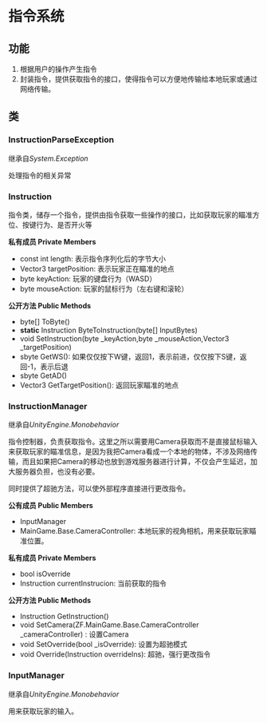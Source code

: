 # 指令系统

## 功能

1. 根据用户的操作产生指令
2. 封装指令，提供获取指令的接口，使得指令可以方便地传输给本地玩家或通过网络传输。

## 类

### InstructionParseException

继承自*System.Exception*

处理指令的相关异常

### Instruction

指令类，储存一个指令，提供由指令获取一些操作的接口，比如获取玩家的瞄准方位、按键行为、是否开火等

**私有成员 Private Members**

* const int length: 表示指令序列化后的字节大小
* Vector3 targetPosition: 表示玩家正在瞄准的地点
* byte keyAction: 玩家的键盘行为（WASD）
* byte mouseAction: 玩家的鼠标行为（左右键和滚轮）

**公开方法 Public Methods**

* byte[] ToByte()
* **static** Instruction ByteToInstruction(byte[] InputBytes)
* void SetInstruction(byte _keyAction,byte _mouseAction,Vector3 _targetPosition)
* sbyte GetWS(): 如果仅仅按下W键，返回1，表示前进，仅仅按下S键，返回-1，表示后退
* sbyte GetAD()
* Vector3 GetTargetPosition(): 返回玩家瞄准的地点

### InstructionManager

继承自*UnityEngine.Monobehavior*

指令控制器，负责获取指令。这里之所以需要用Camera获取而不是直接鼠标输入来获取玩家的瞄准信息，是因为我把Camera看成一个本地的物体，不涉及网络传输，而且如果把Camera的移动也放到游戏服务器进行计算，不仅会产生延迟，加大服务器负担，也没有必要。

同时提供了超驰方法，可以使外部程序直接进行更改指令。

**公有成员 Public Members**

* InputManager
* MainGame.Base.CameraController: 本地玩家的视角相机，用来获取玩家瞄准位置。

**私有成员 Private Members**

* bool isOverride
* Instruction currentInstrucion: 当前获取的指令

**公开方法 Public Methods**

* Instruction GetInstruction()
* void SetCamera(ZF.MainGame.Base.CameraController _cameraController) : 设置Camera
* void SetOverride(bool _isOverride): 设置为超驰模式
* void Override(Instruction overrideIns): 超驰，强行更改指令

### InputManager

继承自*UnityEngine.Monobehavior*

用来获取玩家的输入。



